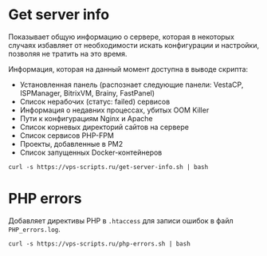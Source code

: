 # Get server info

Показывает общую информацию о сервере, которая в некоторых случаях избавляет от необходимости искать конфигурации и настройки, позволяя не тратить на это время.

Информация, которая на данный момент доступна в выводе скрипта:
* Установленная панель (распознает следующие панели: VestaCP, ISPManager, BitrixVM, Brainy, FastPanel)
* Список нерабочих (статус: failed) сервисов
* Информация о недавних процессах, убитых OOM Killer
* Пути к конфигурациям Nginx и Apache
* Список корневых директорий сайтов на сервере
* Список сервисов PHP-FPM
* Проекты, добавленные в PM2
* Список запущенных Docker-контейнеров

```
curl -s https://vps-scripts.ru/get-server-info.sh | bash
```

# PHP errors

Добавляет директивы PHP в `.htaccess` для записи ошибок в файл `PHP_errors.log`.

```
curl -s https://vps-scripts.ru/php-errors.sh | bash
```
